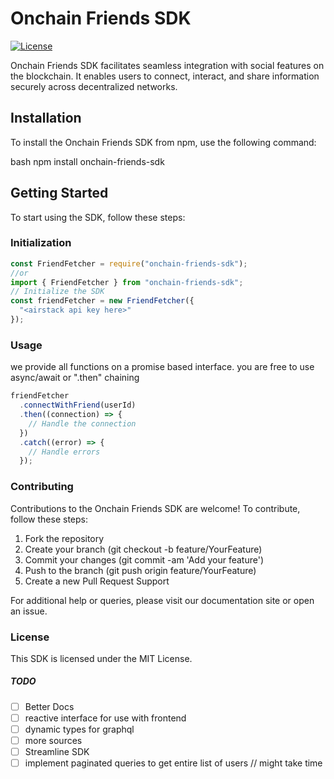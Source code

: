 # Onchain Friends SDK

[![License](https://img.shields.io/badge/license-MIT-blue.svg)](LICENSE)

Onchain Friends SDK facilitates seamless integration with social features on the blockchain. It enables users to connect, interact, and share information securely across decentralized networks.

## Installation

To install the Onchain Friends SDK from npm, use the following command:

bash
npm install onchain-friends-sdk

## Getting Started

To start using the SDK, follow these steps:

### Initialization

```javascript
const FriendFetcher = require("onchain-friends-sdk");
//or
import { FriendFetcher } from "onchain-friends-sdk";
// Initialize the SDK
const friendFetcher = new FriendFetcher({
  "<airstack api key here>"
});
```

### Usage

we provide all functions on a promise based interface.
you are free to use async/await or ".then" chaining

```javascript
friendFetcher
  .connectWithFriend(userId)
  .then((connection) => {
    // Handle the connection
  })
  .catch((error) => {
    // Handle errors
  });
```

### Contributing

Contributions to the Onchain Friends SDK are welcome! To contribute, follow these steps:

1. Fork the repository
2. Create your branch (git checkout -b feature/YourFeature)
3. Commit your changes (git commit -am 'Add your feature')
4. Push to the branch (git push origin feature/YourFeature)
5. Create a new Pull Request
   Support

For additional help or queries, please visit our documentation site or open an issue.

### License

This SDK is licensed under the MIT License.

##### TODO

- [ ] Better Docs
- [ ] reactive interface for use with frontend
- [ ] dynamic types for graphql
- [ ] more sources
- [ ] Streamline SDK
- [ ] implement paginated queries to get entire list of users // might take time
